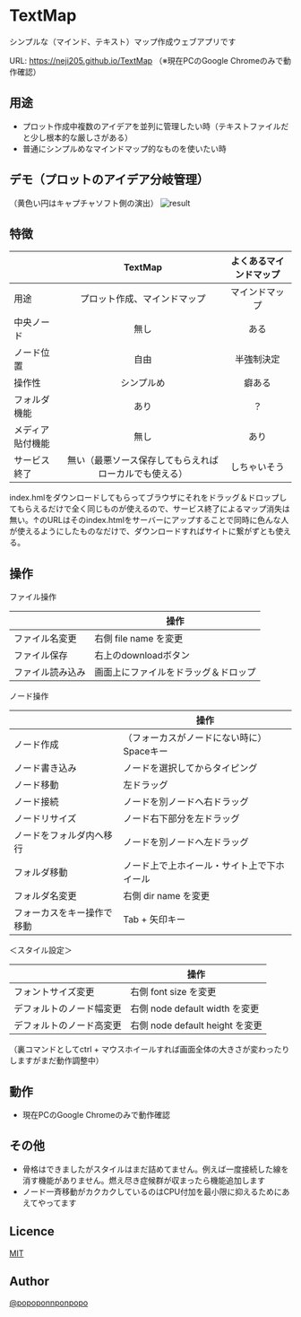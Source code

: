 TextMap
====
シンプルな（マインド、テキスト）マップ作成ウェブアプリです
  
URL: <https://neji205.github.io/TextMap>  （※現在PCのGoogle Chromeのみで動作確認）
  
  

## 用途
* プロット作成中複数のアイデアを並列に管理したい時（テキストファイルだと少し根本的な厳しさがある）
* 普通にシンプルめなマインドマップ的なものを使いたい時



## デモ（プロットのアイデア分岐管理）  

（黄色い円はキャプチャソフト側の演出）
![result](https://github.com/neji205/TextMap/blob/master/example.gif)



## 特徴
  
|          | TextMap | よくあるマインドマップ |
|:---------|:------------:|:------------:|
| 用途 | プロット作成、マインドマップ | マインドマップ |
| 中央ノード | 無し | ある |
| ノード位置 | 自由 | 半強制決定 |
| 操作性 | シンプルめ | 癖ある |
| フォルダ機能 | あり | ？ |
| メディア貼付機能 | 無し | あり |
| サービス終了 | 無い（最悪ソース保存してもらえればローカルでも使える） | しちゃいそう |
  
index.hmlをダウンロードしてもらってブラウザにそれをドラッグ＆ドロップしてもらえるだけで全く同じものが使えるので、サービス終了によるマップ消失は無い。↑のURLはそのindex.htmlをサーバーにアップすることで同時に色んな人が使えるようにしたものなだけで、ダウンロードすればサイトに繋がずとも使える。
  
  
  
## 操作

ファイル操作

|     | 操作 | 
| --- | --- |
| ファイル名変更 | 右側 file name を変更 |
| ファイル保存 | 右上のdownloadボタン |
| ファイル読み込み | 画面上にファイルをドラッグ＆ドロップ |

ノード操作

|     | 操作 |
| --- | --- |
| ノード作成 | （フォーカスがノードにない時に）Spaceキー |
| ノード書き込み | ノードを選択してからタイピング |
| ノード移動 | 左ドラッグ |
| ノード接続 | ノードを別ノードへ右ドラッグ |
| ノードリサイズ | ノード右下部分を左ドラッグ |
| ノードをフォルダ内へ移行| ノードを別ノードへ左ドラッグ |
| フォルダ移動| ノード上で上ホイール・サイト上で下ホイール |
| フォルダ名変更 | 右側 dir name を変更 |
| フォーカスをキー操作で移動 | Tab + 矢印キー |
  
＜スタイル設定＞  

|     | 操作 |
| --- | --- |
| フォントサイズ変更 | 右側 font size を変更 |
| デフォルトのノード幅変更 | 右側 node default width を変更 |
| デフォルトのノード高変更 | 右側 node default height を変更|

（裏コマンドとしてctrl + マウスホイールすれば画面全体の大きさが変わったりしますがまだ動作調整中）



## 動作
* 現在PCのGoogle Chromeのみで動作確認



## その他
* 骨格はできましたがスタイルはまだ詰めてません。例えば一度接続した線を消す機能がありません。燃え尽き症候群が収まったら機能追加します
* ノード一斉移動がカクカクしているのはCPU付加を最小限に抑えるためにあえてやってます



## Licence
[MIT](https://github.com/tcnksm/tool/blob/master/LICENCE)



## Author
[@popoponnponpopo](https://twitter.com/popoponnponpopo)
